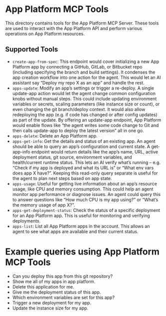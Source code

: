 # App Platform MCP Tools

This directory contains tools for the App Platform MCP Server. These tools are used to interact with the App Platform API and perform various operations on App Platform resources.

## Supported Tools

- `create-app-from-spec`: This endpoint would cover initializing a new App Platform app by connecting a GitHub, GitLab, or Bitbucket repo (including specifying the branch and build settings). It condenses the app creation workflow into one action for the agent. This would let an AI assistant say “Deploy my repo X as an app” and handle the rest.
- `apps-update`: Modify an app’s settings or trigger a re-deploy. A single update-app action would let the agent change common configuration knobs without manual steps. This could include updating environment variables or secrets, scaling parameters (like instance size or count), or even changing the git branch/deploy context. It would also allow redeploying the app (e.g. if code has changed or after config updates) as part of the update. By offering an update-app endpoint, App Platform would enable flows like “the agent writes some code change to Git and then calls update-app to deploy the latest version” all in one go.
- `apps-delete`: Delete an App Platform app.
- `apps-get-info`: Get the details and status of an existing app. An agent should be able to query an app’s configuration and current state. A get-app-info endpoint would return details like the app’s name, URL, active deployment status, git source, environment variables, and health/current runtime status. This lets an AI verify what’s running – e.g. “Check if my app is deployed and what its URL is” or “What env vars does app X have?”. Keeping this read-only query separate is useful for the agent to plan next steps based on app state.
- `apps-usage`: Useful for getting live information about an app’s resource usage, like CPU and memory consumption. This could help an agent monitor app performance or diagnose issues. An agent could query this to answer questions like “How much CPU is my app using?” or “What’s the memory usage of app X?”.
- `apps-get-deployment-status`: Check the status of a specific deployment for an App Platform app. This is useful for monitoring and verifying deployments.
- `apps-list`: List all App Platform apps in the account. This allows an agent to see what apps are available and their current status.

# Example queries using App Platform MCP Tools

- Can you deploy this app from this git repository?
- Show me all of my apps in app platform.
- Delete this application for me.
- Give me the deployment status of this app.
- Which environment variables are set for this app?
- Trigger a new deployment for my app.
- Update the instance size for my app.